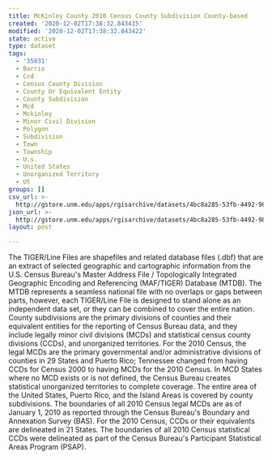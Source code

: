 ```yaml
---
title: McKinley County 2010 Census County Subdivision County-based
created: '2020-12-02T17:38:32.843415'
modified: '2020-12-02T17:38:32.843422'
state: active
type: dataset
tags:
  - '35031'
  - Barrio
  - Ccd
  - Census County Division
  - County Or Equivalent Entity
  - County Subdivision
  - Mcd
  - Mckinley
  - Minor Civil Division
  - Polygon
  - Subdivision
  - Town
  - Township
  - U.s.
  - United States
  - Unorganized Territory
  - Ut
groups: []
csv_url: >-
  http://gstore.unm.edu/apps/rgisarchive/datasets/4bc8a285-53fb-4492-9800-19d4f015d0a9/tl_2010_35031_cousub10.derived.csv
json_url: >-
  http://gstore.unm.edu/apps/rgisarchive/datasets/4bc8a285-53fb-4492-9800-19d4f015d0a9/tl_2010_35031_cousub10.derived.json
layout: post

---
```

The TIGER/Line Files are shapefiles and related database files (.dbf) that are an extract of selected geographic and cartographic information from the U.S. Census Bureau's Master Address File / Topologically Integrated Geographic Encoding and Referencing (MAF/TIGER) Database (MTDB).  The MTDB represents a seamless national file with no overlaps or gaps between parts, however, each TIGER/Line File is designed to stand alone as an independent data set, or they can be combined to cover the entire nation.  County subdivisions are the primary divisions of counties and their equivalent entities for the reporting of Census Bureau data, and they include legally minor civil divisions (MCDs) and statistical census county divisions (CCDs), and unorganized territories.  For the 2010 Census, the legal MCDs are the primary governmental and/or administrative divisions of counties in 29 States and Puerto Rico; Tennessee changed from having CCDs for Census 2000 to having MCDs for the 2010 Census.  In MCD States where no MCD exists or is not defined, the Census Bureau creates statistical unorganized territories to complete coverage.  The entire area of the United States, Puerto Rico, and the Island Areas is covered by county subdivisions.  The boundaries of all 2010 Census legal MCDs are as of January 1, 2010 as reported through the Census Bureau's Boundary and Annexation Survey (BAS).  For the 2010 Census, CCDs or their equivalents are delineated in 21 States.  The boundaries of all 2010 Census statistical CCDs were delineated as part of the Census Bureau's Participant Statistical Areas Program (PSAP).  

